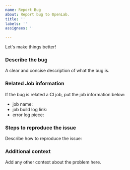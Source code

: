```yaml
---
name: Report Bug
about: Report bug to OpenLab.
title: ''
labels: ''
assignees: ''

---
```


Let's make things better!

### Describe the bug
A clear and concise description of what the bug is.

### Related Job information
If the bug is related a CI job, put the job information below:
* job name:
* job build log link:
* error log piece:

### Steps to reproduce the issue
Describe how to reproduce the issue:


### Additional context
Add any other context about the problem here.
